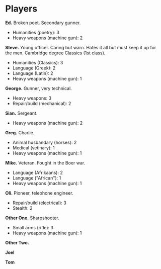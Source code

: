 # Players

**Ed.** Broken poet. Secondary gunner. 

* Humanities (poetry):  3
* Heavy weapons (machine gun): 2

**Steve.** Young officer. Caring but warn. Hates it all but must keep it up for the men. Cambridge degree Classics (1st class). 

* Humanities (Classics): 3
* Language (Greek): 2
* Language (Latin): 2
* Heavy weapons (machine gun): 1

**George.** Gunner, very technical.

* Heavy weapons: 3
* Repair/build (mechanical): 2

**Sian.** Sergeant.

* Heavy weapons (machine gun): 2

**Greg.** Charlie. 

* Animal husbandary (horses): 2
* Medical (vetinary): 1
* Heavy weapons (machine gun): 1

**Mike.** Veteran. Fought in the Boer war.

* Language (Afrikaans): 2
* Language ("African"): 1
* Heavy weapons (machine gun): 1

**Oli.** Pioneer, telephone engineer.

* Repair/build (electrical): 3
* Stealth: 2

**Other One.** Sharpshooter.

* Small arms (rifle): 3
* Heavy weapons (machine gun): 1

**Other Two.** 

**Joel**

**Tom**